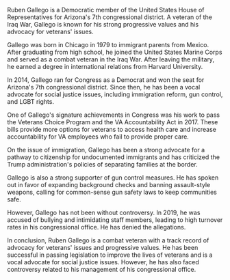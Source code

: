 Ruben Gallego is a Democratic member of the United States House of Representatives for Arizona's 7th congressional district. A veteran of the Iraq War, Gallego is known for his strong progressive values and his advocacy for veterans' issues.

Gallego was born in Chicago in 1979 to immigrant parents from Mexico. After graduating from high school, he joined the United States Marine Corps and served as a combat veteran in the Iraq War. After leaving the military, he earned a degree in international relations from Harvard University. 

In 2014, Gallego ran for Congress as a Democrat and won the seat for Arizona's 7th congressional district. Since then, he has been a vocal advocate for social justice issues, including immigration reform, gun control, and LGBT rights. 

One of Gallego's signature achievements in Congress was his work to pass the Veterans Choice Program and the VA Accountability Act in 2017. These bills provide more options for veterans to access health care and increase accountability for VA employees who fail to provide proper care.

On the issue of immigration, Gallego has been a strong advocate for a pathway to citizenship for undocumented immigrants and has criticized the Trump administration's policies of separating families at the border.

Gallego is also a strong supporter of gun control measures. He has spoken out in favor of expanding background checks and banning assault-style weapons, calling for common-sense gun safety laws to keep communities safe.

However, Gallego has not been without controversy. In 2019, he was accused of bullying and intimidating staff members, leading to high turnover rates in his congressional office. He has denied the allegations.

In conclusion, Ruben Gallego is a combat veteran with a track record of advocacy for veterans' issues and progressive values. He has been successful in passing legislation to improve the lives of veterans and is a vocal advocate for social justice issues. However, he has also faced controversy related to his management of his congressional office.
